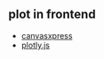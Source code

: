## plot in frontend

* <a href=https://canvasxpress.org>canvasxpress</a>
* <a href=https://plotly.com>plotly.js</a>